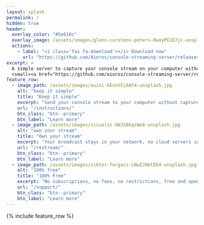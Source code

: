 ```yaml
---
layout: splash
permalink: /
hidden: true
header:
  overlay_color: "#5e616c"
  overlay_image: /assets/images/glenn-carstens-peters-0woyPEJQ7jc-unsplash.jpg
  actions:
    - label: "<i class='fas fa-download'></i> Download now"
      url: "https://github.com/Aioros/console-streaming-server/releases/latest/download/ConsoleStreamingServer.zip"
excerpt: >
  A simple server to capture your console stream on your computer without a capture card.<br />
  <small><a href="https://github.com/aioros/console-streaming-server/releases/latest">Latest release on GitHub</a></small>
feature_row:
  - image_path: /assets/images/auini-kEnntEj6AF4-unsplash.jpg
    alt: "keep it simple"
    title: "Keep it simple"
    excerpt: "Send your console stream to your computer without capture cards or any other additional device."
    url: "/instructions/"
    btn_class: "btn--primary"
    btn_label: "Learn more"
  - image_path: /assets/images/visualss-OWJS6kqiWe8-unsplash.jpg
    alt: "own your stream"
    title: "Own your stream"
    excerpt: "Your broadcast stays in your network, no cloud servers involved; and you can choose where and how to restream it."
    url: "/restream/"
    btn_class: "btn--primary"
    btn_label: "Learn more"
  - image_path: /assets/images/viktor-forgacs-LNwIJHUtED4-unsplash.jpg
    alt: "100% free"
    title: "100% Free"
    excerpt: "No subscriptions, no fees, no restrictions, free and open source under the GNU General Public License v3.0."
    url: "/support/"
    btn_class: "btn--primary"
    btn_label: "Learn more"
---
```


{% include feature_row %}
